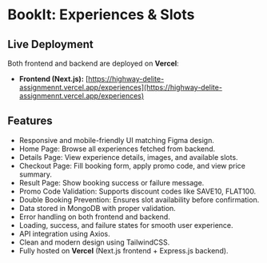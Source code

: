 # BookIt: Experiences & Slots

## Live Deployment

Both frontend and backend are deployed on **Vercel**:

* **Frontend (Next.js):** [https://highway-delite-assignmennt.vercel.app/experiences](https://highway-delite-assignmennt.vercel.app/experiences)

## Features

* Responsive and mobile-friendly UI matching Figma design.
* Home Page: Browse all experiences fetched from backend.
* Details Page: View experience details, images, and available slots.
* Checkout Page: Fill booking form, apply promo code, and view price summary.
* Result Page: Show booking success or failure message.
* Promo Code Validation: Supports discount codes like SAVE10, FLAT100.
* Double Booking Prevention: Ensures slot availability before confirmation.
* Data stored in MongoDB with proper validation.
* Error handling on both frontend and backend.
* Loading, success, and failure states for smooth user experience.
* API integration using Axios.
* Clean and modern design using TailwindCSS.
* Fully hosted on **Vercel** (Next.js frontend + Express.js backend).

